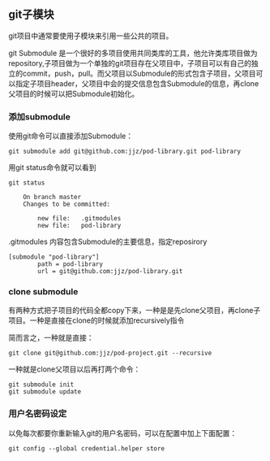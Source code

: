 ## git子模块
git项目中通常要使用子模块来引用一些公共的项目。

git Submodule 是一个很好的多项目使用共同类库的工具，他允许类库项目做为repository,子项目做为一个单独的git项目存在父项目中，子项目可以有自己的独立的commit，push，pull。而父项目以Submodule的形式包含子项目，父项目可以指定子项目header，父项目中会的提交信息包含Submodule的信息，再clone父项目的时候可以把Submodule初始化。

### 添加submodule
使用git命令可以直接添加Submodule：

```
git submodule add git@github.com:jjz/pod-library.git pod-library
```

用git status命令就可以看到

```
git status
```

```
    On branch master
    Changes to be committed:
    
        new file:   .gitmodules
        new file:   pod-library
```

.gitmodules 内容包含Submodule的主要信息，指定reposirory

```
[submodule "pod-library"]
        path = pod-library
        url = git@github.com:jjz/pod-library.git
```

### clone submodule
有两种方式把子项目的代码全都copy下来，一种是是先clone父项目，再clone子项目。一种是直接在clone的时候就添加recursively指令

简而言之，一种就是直接：

```
git clone git@github.com:jjz/pod-project.git --recursive
```

一种就是clone父项目以后再打两个命令：

```
git submodule init
git submodule update
```

### 用户名密码设定
以免每次都要你重新输入git的用户名密码，可以在配置中加上下面配置：

```
git config --global credential.helper store
```